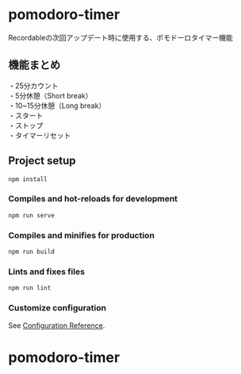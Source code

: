 # pomodoro-timer
Recordableの次回アップデート時に使用する、ポモドーロタイマー機能

## 機能まとめ
・25分カウント \
・5分休憩（Short break）\
・10~15分休憩（Long break） \
・スタート \
・ストップ \
・タイマーリセット 


## Project setup
```
npm install
```

### Compiles and hot-reloads for development
```
npm run serve
```

### Compiles and minifies for production
```
npm run build
```

### Lints and fixes files
```
npm run lint
```

### Customize configuration
See [Configuration Reference](https://cli.vuejs.org/config/).
# pomodoro-timer
